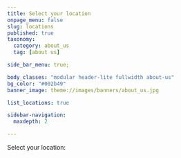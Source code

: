 ```yaml
---
title: Select your location
onpage_menu: false
slug: locations
published: true
taxonomy:
  category: about_us
  tag: [about us]

side_bar_menu: true;

body_classes: "modular header-lite fullwidth about-us"
bg_color: "#002b49"
banner_image: theme://images/banners/about_us.jpg

list_locations: true

sidebar-navigation:
  maxdepth: 2

---
```


Select your location:

